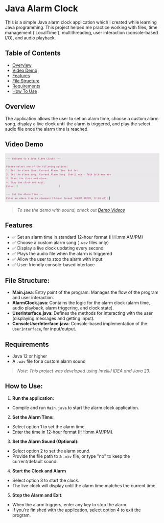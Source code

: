 # Java Alarm Clock

This is a simple Java alarm clock application which I created while learning Java programming. This project helped me practice working with files, time management ('LocalTime'), multithreading, user interaction (console-based I/O), and audio playback. 

## Table of Contents

- [Overview](#overview)
- [Video Demo](#video-demo)
- [Features](#features)
- [File Structure](#file-structure)
- [Requirements](#requirements)
- [How To Use](#how-to-use)

## Overview

The application allows the user to set an alarm time, choose a custom alarm song, display a live clock until the alarm is triggered, and play the select audio file once the alarm time is reached. 

## Video Demo
![Demo Video](./demo/JavaAlarmClockDemo.gif)

>_To see the demo with sound, check out [Demo Videos](./demo)_

## Features

- ✅ Set an alarm time in standard 12-hour format (HH:mm AM/PM)
- ✅ Choose a custom alarm song (`.wav` files only)
- ✅ Display a live clock updating every second
- ✅ Plays the audio file when the alarm is triggered
- ✅ Allow the user to stop the alarm with input
- ✅ User-friendly console-based interface

## File Structure:
- **Main.java**: Entry point of the program. Manages the flow of the program and user interaction.
- **AlarmClock.java**: Contains the logic for the alarm clock (alarm time, audio playback, alarm triggering, and clock state).
- **UserInterface.java**: Defines the methods for interacting with the user (displaying messages and getting input).
- **ConsoleUserInterface.java**: Console-based implementation of the `UserInterface`, for input/output.

## Requirements
- Java 12 or higher
- A `.wav` file for a custom alarm sound

> _Note: This project was developed using IntelliJ IDEA and Java 23._

## How to Use:

1. **Run the application:**
- Compile and run `Main.java` to start the alarm clock application.
  
2. **Set the Alarm Time:**
- Select option 1 to set the alarm time.
- Enter the time in 12-hour format (HH:mm AM/PM).
  
3. **Set the Alarm Sound (Optional):**
- Select option 2 to set the alarm sound.
- Provide the file path to a `.wav` file, or type "no" to keep the current/default sound.
  
4. **Start the Clock and Alarm**
- Select option 3 to start the clock.
- The live clock will display until the alarm time matches the current time.

5. **Stop the Alarm and Exit:**
- When the alarm triggers, enter any key to stop the alarm.
- If you're finished with the application, select option 4 to exit the program.
